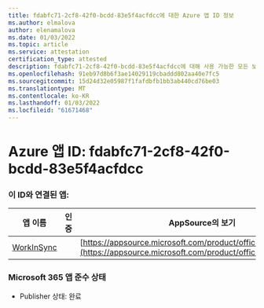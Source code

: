 ```yaml
---
title: fdabfc71-2cf8-42f0-bcdd-83e5f4acfdcc에 대한 Azure 앱 ID 정보
ms.author: elmalova
author: elenamalova
ms.date: 01/03/2022
ms.topic: article
ms.service: attestation
certification_type: attested
description: fdabfc71-2cf8-42f0-bcdd-83e5f4acfdcc에 대해 사용 가능한 모든 보안 및 규정 준수 정보입니다.
ms.openlocfilehash: 91eb97d8b6f3ae14029119cbaddd802aa40e7fc5
ms.sourcegitcommit: 15d24d32e05987f1fafdbfb1bb3ab440cd76be03
ms.translationtype: MT
ms.contentlocale: ko-KR
ms.lasthandoff: 01/03/2022
ms.locfileid: "61671468"
---
```

# <a name="azure-app-id-fdabfc71-2cf8-42f0-bcdd-83e5f4acfdcc"></a>Azure 앱 ID: fdabfc71-2cf8-42f0-bcdd-83e5f4acfdcc


### <a name="apps-associated-with-this-id"></a>이 ID와 연결된 앱:
| **앱 이름** | **인증** | **AppSource의 보기** |
|--------------|---------------|-----------------------|
| [WorkInSync](https://docs.microsoft.com/microsoft-365-app-certification/forward/WA200002974) |  | [https://appsource.microsoft.com/product/office/WA200002974](https://appsource.microsoft.com/product/office/WA200002974) |

### <a name="microsoft-365-app-compliance-status"></a>Microsoft 365 앱 준수 상태
- Publisher 상태: 완료

